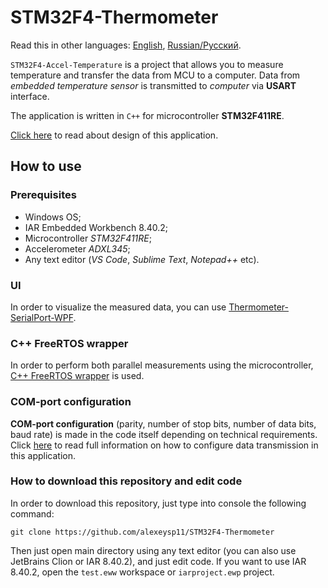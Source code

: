 # STM32F4-Thermometer 

Read this in other languages: [English](README.md), [Russian/Русский](README.ru.md). 

`STM32F4-Accel-Temperature` is a project that allows you to measure temperature and transfer the data from MCU to a computer.
Data from *embedded temperature sensor* is transmitted to *computer* via **USART** interface.

The application is written in `C++` for microcontroller **STM32F411RE**. 

[Click here](Docs/Design.md) to read about design of this application. 

## How to use 

### Prerequisites

- Windows OS; 
- IAR Embedded Workbench 8.40.2; 
- Microcontroller *STM32F411RE*;
- Accelerometer *ADXL345*; 
- Any text editor (*VS Code*, *Sublime Text*, *Notepad++* etc). 

### UI 

In order to visualize the measured data, you can use [Thermometer-SerialPort-WPF](https://github.com/alexeysp11/Thermometer-SerialPort-WPF). 

### C++ FreeRTOS wrapper 

In order to perform both parallel measurements using the microcontroller, [C++ FreeRTOS wrapper](https://github.com/lamer0k/RtosWrapper) is used. 

### COM-port configuration

**COM-port configuration** (parity, number of stop bits, number of data bits, baud rate) is made in the code itself depending on technical requirements.
Click [here](Docs/DataTransmission.md) to read full information on how to configure data transmission in this application. 

### How to download this repository and edit code 

In order to download this repository, just type into console the following command: 
```
git clone https://github.com/alexeysp11/STM32F4-Thermometer 
```

Then just open main directory using any text editor (you can also use JetBrains Clion or IAR 8.40.2), and just edit code. 
If you want to use IAR 8.40.2, open the `test.eww` workspace or `iarproject.ewp` project.
